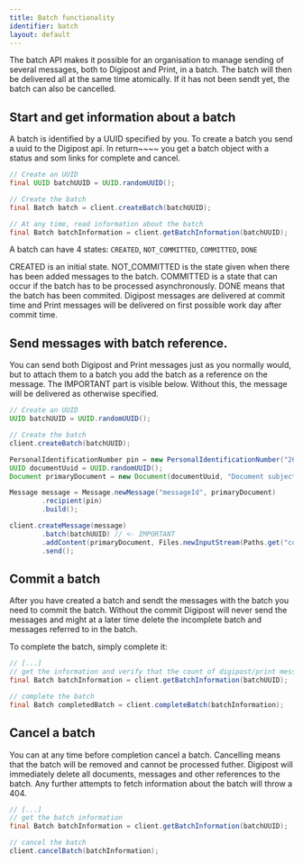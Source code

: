 ```yaml
---
title: Batch functionality
identifier: batch
layout: default
---
```


The batch API makes it possible for an organisation to manage sending of several messages, both to Digipost and Print, in a 
batch. The batch will then be delivered all at the same time atomically. If it has not been sendt yet, the batch can 
also be cancelled.

## Start and get information about a batch

A batch is identified by a UUID specified by you. To create a batch you send a uuid to the Digipost api. In return~~~~ 
you get a batch object with a status and som links for complete and cancel. 

```java
// Create an UUID
final UUID batchUUID = UUID.randomUUID();

// Create the batch
final Batch batch = client.createBatch(batchUUID);

// At any time, read information about the batch
final Batch batchInformation = client.getBatchInformation(batchUUID);

```

A batch can have 4 states:
`CREATED`, `NOT_COMMITTED`, `COMMITTED`, `DONE`

CREATED is an initial state. NOT_COMMITTED is the state given when there has been added messages to the batch.
COMMITTED is a state that can occur if the batch has to be processed asynchronously. DONE means that the batch has
been commited. Digipost messages are delivered at commit time and Print messages will be delivered on first
possible work day after commit time.


## Send messages with batch reference.

You can send both Digipost and Print messages just as you normally would, but to attach them to a batch you add the 
batch as a reference on the message. The IMPORTANT part is visible below. Without this, the message will be delivered as
otherwise specified.

```java
// Create an UUID
UUID batchUUID = UUID.randomUUID();

// Create the batch
client.createBatch(batchUUID);

PersonalIdentificationNumber pin = new PersonalIdentificationNumber("26079833787");
UUID documentUuid = UUID.randomUUID();
Document primaryDocument = new Document(documentUuid, "Document subject", FileType.PDF);

Message message = Message.newMessage("messageId", primaryDocument)
        .recipient(pin)
        .build();

client.createMessage(message)
        .batch(batchUUID) // <- IMPORTANT
        .addContent(primaryDocument, Files.newInputStream(Paths.get("content.pdf")))
        .send();
```

## Commit a batch

After you have created a batch and sendt the messages with the batch you need to commit the batch. Without the commit 
Digipost will never send the messages and might at a later time delete the incomplete batch and messages 
referred to in the batch.

To complete the batch, simply complete it:

``` java
// [...]
// get the information and verify that the count of digipost/print messages are as expected
final Batch batchInformation = client.getBatchInformation(batchUUID);

// complete the batch
final Batch completedBatch = client.completeBatch(batchInformation);
```

## Cancel a batch

You can at any time before completion cancel a batch. Cancelling means that the batch will be removed and cannot 
be processed futher. Digipost will immediately delete all documents, messages and other references to the batch.
Any further attempts to fetch information about the batch will throw a 404.

``` java
// [...]
// get the batch information
final Batch batchInformation = client.getBatchInformation(batchUUID);

// cancel the batch
client.cancelBatch(batchInformation);
```
